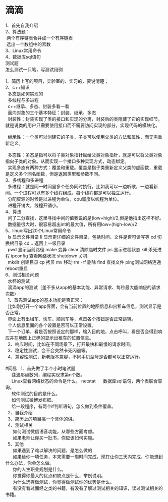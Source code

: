 滴滴
==
1、首先自我介绍<br>
2、算法题：<br>
  两个有序链表合并成一个有序链表<br>
  选出一个数组中的素数<br>
3、Linux常用命令<br>
4、数据库sql语句<br>
测试题<br>
怎么测试一只笔，写测试用例<br>
<br>
1、简历上写的项目，实验室的、实习的，要说清楚；<br>
2、c++知识<br>
   多态是如何实现的<br>
   多线程与多进程<br>
   c++继承、多态、封装多看一看<br>
   面向对象的三个基本特征：封装、继承、多态<br>
   封装性：封装实现了类的接口和实现的分离，封装后的类隐藏了它的实现细节，就是说类的用户只需要使用接口而不需要访问实现的部分，实现代码的模块化。<br>
   <br>
   继承性：一个类可以创建它的子类，子类可以使用父类的方法和属性，而无需重新定义。<br>
   <br>
   多态性：多态是指可以将子类对象指针赋给父类对象指针，就是可以将父类对象指向子类的对象。从而实现一个接口多种实现方式，动态绑定。<br>
   实现多态有两种方式：覆盖和重载。覆盖是指子类重新定义父类的虚函数，重载是定义多个同名函数，但是返回类型和参数不同。<br>
3、多线程和多进程<br>
   多进程：就是同一时间里多个任务同时执行。比如我可以一边听歌，一边看新闻。一个进程可以有多个线程组成，每个线程都是可以独立运行。<br>
   分配资源的时候是以进程为单位，cpu调度以线程为单位。<br>
   进程开销大，线程开销小。<br>
4、算法<br>
   问了二分查找，这里寻找中间的值我说的是(low+high)/2,但是他指出这样不好。<br>
   数据量很大时，很容易超出int的最大值，所有用low+(high-low)/2<br>
5、linux:写出20个Linux常用命令<br>
   ls 显示文件目录 ll 显示更详细的文件目录，包括时间，文件是否可读写等 cd 切换根目录 cd .. 返回上一级目录 <br>
   pwd 显示当前路径 make 变异 clear 清除临时文件 ps 显示进程状态 kill 杀死进程 ipconfig 查看网络状况 shutdown 关机<br>
   mkdir 创建目录 cp 拷贝 mv 移动 rm -rf 删除 find 查找文件 ping测试网络连通 reboot重启<br>
6、测试相关问题<br>
   水杯的测试<br>
   滴滴app的测试（差不多从app的基本功能、异常请求、每秒最大能响应的请求次数）<br>
   1、首先测试app的基本功能是否正常：<br>
   比如刚打开一个app界面，会有当前位置的地图信息和出租车信息，测试显示是否正常。<br>
   界面上有出租车、快车、顺风车等，点击各个按钮是否正常跳转。<br>
   个人信息里面的各个设置是否可以正常设置。<br>
   下一个订单，看是否按照设定的那样，输入目的地，点击呼叫，看是否会得到响应并在地图上正确的显示出租车的位置信息。<br>
   2、响应时间，比如在不同场景下，打开最快和最慢的请求时间。<br>
   3、稳定性测试，会不会突然卡死闪退等。<br>
   4、兼容性测试，新老版本兼容，不同手机型号是否都可以正常运行。<br>
   <br>
#网易
   1、首先做了半个小时笔试题<br>
      斐波那契数列，编程实现求第n个数。<br>
      Linux查看网络状态的命令是什么。  netstat 
      数据库sql语句，两个表联合查询。<br>
      软件测试的目的是什么。<br>
      如何测试微博发布框。<br>
      给一段程序，有两个if判断语句，怎么做到条件覆盖。<br>
    2、自我介绍<br>
    3、简历上的项目挑一个具体的讲。<br>
    4、测试相关<br>
       如何测试微信语音功能，从哪些方面考虑。<br>
       如果老师让你买一批书，你应该如何实施。<br>
    5、其他<br>
       如果遇到了难以解决的问题，是怎么做的<br>
       如果给你一项任务，本来需要一周时间完成，现在让你三天内完成，你能想到什么办法，你会怎么做。<br>
       你的人生职业规划是什么。<br>
       你觉得你最大的优点和缺点是什么，举例说明。<br>
       为什么选择做测试，你觉得做测试你的优势是什么。<br>
       有没有看过面经之类的书籍，有没有了解过测试相关的知识，读过测试相关的书籍。<br>
      
   
